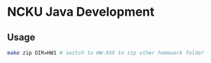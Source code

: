 # NCKU Java Development

## Usage

```bash
make zip DIR=HW1 # switch to HW-XXX to zip other homework folder
```